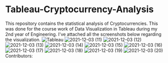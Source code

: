 # Tableau-Cryptocurrency-Analysis
This repository contains the statistical analysis of Cryptocurrencies. This was done for the course work of Data Visualization in Tableau during my 2nd year of Engineering. I've attached all the screenshots below regarding the visualization.
![Tableau](https://user-images.githubusercontent.com/80514750/144597418-70ce6ca8-e9c1-4363-8c55-04e05f456996.png)
![2021-12-03 (11)](https://user-images.githubusercontent.com/80514750/144633003-c7790a1a-dff6-4ca4-bfde-6a6d57bacec1.png)
![2021-12-03 (12)](https://user-images.githubusercontent.com/80514750/144633175-8f15bce1-78e7-47a2-a1c0-6d8c05872565.png)
![2021-12-03 (13)](https://user-images.githubusercontent.com/80514750/144633368-dc3d5d70-e8f9-401f-98ad-b45cfd2a9cd2.png)
![2021-12-03 (14)](https://user-images.githubusercontent.com/80514750/144633456-1e4428d8-4ee6-43d8-966d-a0ceaa00c46f.png)
![2021-12-03 (15)](https://user-images.githubusercontent.com/80514750/144633560-e3330825-b551-4976-b39f-ed6cb3f3f6af.png)
![2021-12-03 (16)](https://user-images.githubusercontent.com/80514750/144633659-a3ca39c0-18d9-48f8-9701-640c18c67d08.png)
![2021-12-03 (17)](https://user-images.githubusercontent.com/80514750/144633743-12a3ed5a-4071-42af-8123-57a2e9616e5e.png)
![2021-12-03 (18)](https://user-images.githubusercontent.com/80514750/144633822-c1b4f496-d71a-4bb1-8ef0-388d114c0d29.png)
![2021-12-03 (19)](https://user-images.githubusercontent.com/80514750/144633932-dc6b0bc4-e39b-4142-a410-5751e1130a49.png)
![2021-12-03 (20)](https://user-images.githubusercontent.com/80514750/144634022-be11583f-1fef-46b3-bf32-3ab8be70c6df.png)
Contributors:
